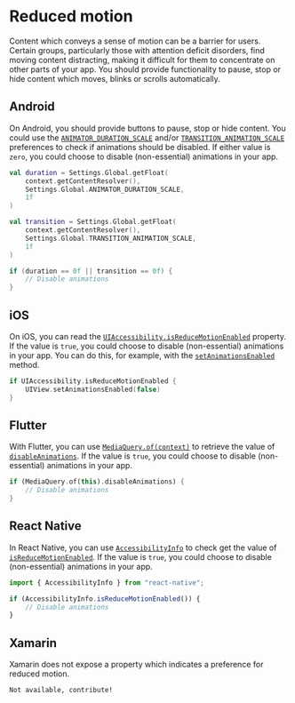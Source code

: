 # Reduced motion

Content which conveys a sense of motion can be a barrier for users. Certain groups, particularly those with attention deficit disorders, find moving content distracting, making it difficult for them to concentrate on other parts of your app. You should provide functionality to pause, stop or hide content which moves, blinks or scrolls automatically.

## Android

On Android, you should provide buttons to pause, stop or hide content. You could use the [`ANIMATOR_DURATION_SCALE`](https://developer.android.com/reference/android/provider/Settings.Global#ANIMATOR_DURATION_SCALE) and/or [`TRANSITION_ANIMATION_SCALE`](https://developer.android.com/reference/android/provider/Settings.Global#TRANSITION_ANIMATION_SCALE) preferences to check if animations should be disabled. If either value is `zero`, you could choose to disable (non-essential) animations in your app.

```kotlin
val duration = Settings.Global.getFloat(
    context.getContentResolver(), 
    Settings.Global.ANIMATOR_DURATION_SCALE, 
    1f
)

val transition = Settings.Global.getFloat(
    context.getContentResolver(), 
    Settings.Global.TRANSITION_ANIMATION_SCALE, 
    1f
)

if (duration == 0f || transition == 0f) {
    // Disable animations
}
```

## iOS

On iOS, you can read the [`UIAccessibility.isReduceMotionEnabled`](https://developer.apple.com/documentation/uikit/uiaccessibility/1615133-isreducemotionenabled) property. If the value is `true`, you could choose to disable (non-essential) animations in your app. You can do this, for example, with the [`setAnimationsEnabled`](https://developer.apple.com/documentation/uikit/uiview/1622420-setanimationsenabled) method.

```swift
if UIAccessibility.isReduceMotionEnabled {
    UIView.setAnimationsEnabled(false)
}
```

## Flutter

With Flutter, you can use [`MediaQuery.of(context)`](https://api.flutter.dev/flutter/widgets/MediaQuery/of.html) to retrieve the value of [`disableAnimations`](https://api.flutter.dev/flutter/widgets/MediaQueryData/disableAnimations.html). If the value is `true`, you could choose to disable (non-essential) animations in your app.

```dart
if (MediaQuery.of(this).disableAnimations) {
    // Disable animations
}
```

## React Native

In React Native, you can use [`AccessibilityInfo`](https://reactnative.dev/docs/accessibilityinfo) to check get the value of [`isReduceMotionEnabled`](https://reactnative.dev/docs/accessibilityinfo#isreducemotionenabled). If the value is `true`, you could choose to disable (non-essential) animations in your app.

```jsx
import { AccessibilityInfo } from "react-native";

if (AccessibilityInfo.isReduceMotionEnabled()) {
    // Disable animations
}
```

## Xamarin

Xamarin does not expose a property which indicates a preference for reduced motion.

```xml
Not available, contribute!
```
